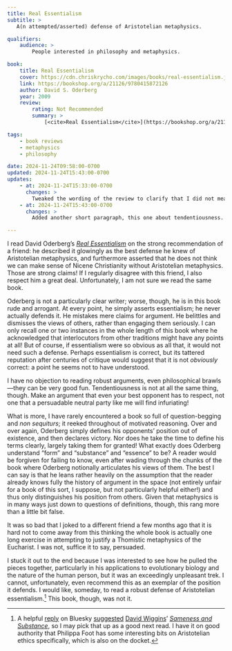 ```yaml
---
title: Real Essentialism
subtitle: >
   A(n attempted/asserted) defense of Aristotelian metaphysics.

qualifiers:
    audience: >
        People interested in philosophy and metaphysics.

book:
    title: Real Essentialism
    cover: https://cdn.chriskrycho.com/images/books/real-essentialism.jpg
    link: https://bookshop.org/a/21126/9780415872126
    author: David S. Oderberg
    year: 2009
    review:
        rating: Not Recommended
        summary: >
            [<cite>Real Essentialism</cite>](https://bookshop.org/a/21126/9780415872126) claims to be something which would be valuable and good—a defense of Aristotelian essentialism. Alas, that is just what the book is not; it is instead a mix of circular and motivated reasoning and arrogant assertion in place of argument.

tags:
    - book reviews
    - metaphysics
    - philosophy

date: 2024-11-24T09:58:00-0700
updated: 2024-11-24T15:43:00-0700
updates:
    - at: 2024-11-24T15:33:00-0700
      changes: >
        Tweaked the wording of the review to clarify that I did not mean there are no good defenses of Aristotelian metaphysics; only that this book is not that, and added a note about the recommended alternative (Wiggins).
    - at: 2024-11-24T15:43:00-0700
      changes: >
        Added another short paragraph, this one about tendentiousness.

---
```


I read David Oderberg’s [<cite>Real Essentialism</cite>]({{book.link}}) on the strong recommendation of a friend: he described it glowingly as the best defense he knew of Aristotelian metaphysics, and furthermore asserted that he does not think we can make sense of Nicene Christianity without Aristotelian metaphysics. Those are strong claims! If I regularly disagree with this friend, I also respect him a great deal. Unfortunately, I am not sure we read the same book.

Oderberg is not a particularly clear writer; worse, though, he is in this book rude and arrogant. At every point, he simply asserts essentialism; he never actually defends it. He mistakes mere claims for argument. He belittles and dismisses the views of others, rather than engaging them seriously. I can only recall one or two instances in the whole length of this book where he acknowledged that interlocutors from other traditions might have any points at all! But of course, if essentialism were so obvious as all that, it would not need such a defense. Perhaps essentialism is correct, but its tattered reputation after centuries of critique would suggest that it is not *obviously* correct: a point he seems not to have understood.

I have no objection to reading robust arguments, even philosophical brawls—they can be very good fun. Tendentiousness is not at all the same thing, though. Make an argument that even your best opponent has to respect, not one that a persuadable neutral party like me will find infuriating!

What is more, I have rarely encountered a book so full of question-begging and *non sequiturs*; it reeked throughout of motivated reasoning. Over and over again, Oderberg simply defines his opponents’ position out of existence, and then declares victory. Nor does he take the time to define his terms clearly, largely taking them for granted! What exactly does Oderberg understand “form” and “substance” and “essence” to be? A reader would be forgiven for failing to know, even after wading through the chunks of the book where Oderberg notionally articulates his views of them. The best I can say is that he leans rather heavily on the assumption that the reader already knows fully the history of argument in the space (not entirely unfair for a book of this sort, I suppose, but not particularly helpful either!) and thus only distinguishes his position from others. Given that metaphysics is in many ways just down to questions of definitions, though, this rang more than a little bit false.

It was so bad that I joked to a different friend a few months ago that it is hard not to come away from this thinking the whole book is actually one long exercise in attempting to justify a Thomistic metaphysics of the Eucharist. I was not, suffice it to say, persuaded.

I stuck it out to the end because I was interested to see how he pulled the pieces together, particularly in his applications to evolutionary biology and the nature of the human person, but it was an exceedingly unpleasant trek. I cannot, unfortunately, even recommend this as an exemplar of the position it defends. I would like, someday, to read a robust defense of Aristotelian essentialism.[^wiggins] This book, though,  was not it.



[^wiggins]: A helpful [reply][r1] on Bluesky [suggested][r2] [David Wiggins][w]’ [<cite>Sameness and Substance</cite>][sas], so I may pick that up as a good next read. I have it on good authority that Philippa Foot has some interesting bits on Aristotelian ethics specifically, which is also on the docket.

[w]: https://en.wikipedia.org/wiki/David_Wiggins
[r1]: https://bsky.app/profile/severson.bsky.social/post/3lbpzaqw3r22o
[r2]: https://bsky.app/profile/severson.bsky.social/post/3lbpznhdwbs2o
[sas]: https://bookshop.org/a/21126/9780521456197
